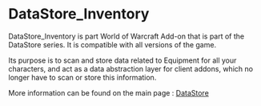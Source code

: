 # DataStore_Inventory

DataStore_Inventory is part World of Warcraft Add-on that is part of the DataStore series.
It is compatible with all versions of the game.

Its purpose is to scan and store data related to Equipment for all your characters, and act as a data abstraction layer for client addons, which no longer have to scan or store this information.

More information can be found on the main page : [DataStore](https://github.com/Thaoky/DataStore)
